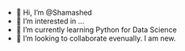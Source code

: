 - 👋 Hi, I’m @Shamashed
- 👀 I’m interested in ...
- 🌱 I’m currently learning Python for Data Science
- 💞️ I’m looking to collaborate evenually. I am new. 

<!---
Shamashed/Shamashed is a ✨ special ✨ repository because its `README.md` (this file) appears on your GitHub profile.
You can click the Preview link to take a look at your changes.
--->
